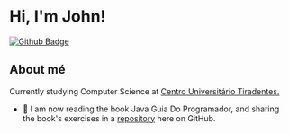# Hi, I'm John!

[![Github Badge](https://img.shields.io/badge/-Github-000?style=flat-square&logo=Github&logoColor=white&link=https://github.com/fagnerpsantos)](https://github.com/turing-uno)

## About mé

Currently studying Computer Science at <a href="https://www.unit.br/">Centro Universitário Tiradentes.</a>

- :book: I am now reading the book Java Guia Do Programador, and sharing the book's exercises in a <a href="https://github.com/turing-uno/exerciciosJavaGuiaDoProgramador3edicao">repository</a> here on GitHub.